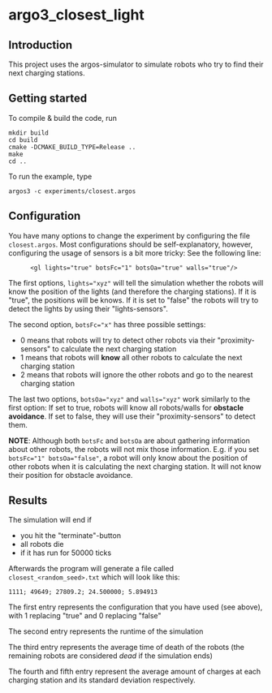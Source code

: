# argo3_closest_light
## Introduction ##
This project uses the argos-simulator to simulate robots who try to find their next charging stations.
## Getting started ##
To compile & build the code, run
```
mkdir build
cd build
cmake -DCMAKE_BUILD_TYPE=Release ..
make
cd ..
```

To run the example, type
```
argos3 -c experiments/closest.argos
```

## Configuration ##

You have many options to change the experiment by configuring the file ``closest.argos``.
Most configurations should be self-explanatory, however, configuring the usage of sensors is a bit more tricky:
See the following line:
```
      <gl lights="true" botsFc="1" botsOa="true" walls="true"/>
```
The first options, ``lights="xyz"`` will tell the simulation whether the robots will know the position of the lights
(and therefore the charging stations). If it is "true", the positions will be knows. If it is set to "false" the robots will try to
detect the lights by using their "lights-sensors".

The second option, ``botsFc="x"`` has three possible settings:
* 0 means that robots will try to detect other robots via their "proximity-sensors" to calculate the next charging station
* 1 means that robots will **know** all other robots to calculate the next charging station
* 2 means that robots will ignore the other robots and go to the nearest charging station

The last two options, ``botsOa="xyz"`` and ``walls="xyz"`` work similarly to the first option: If set to true, robots will
know all robots/walls for **obstacle avoidance**. If set to false, they will use their "proximity-sensors" to detect them.

**NOTE**: Although both ``botsFc`` and ``botsOa`` are about gathering information about other robots, the robots will not mix those information.
E.g. if you set ``botsFc="1" botsOa="false"``, a robot will only know about the position of other robots when it is calculating the next charging station.
It will not know their position for obstacle avoidance.

## Results ##
The simulation will end if
* you hit the "terminate"-button
* all robots die
* if it has run for 50000 ticks

Afterwards the program will generate a file called ``closest_<random_seed>.txt`` which will look like this:
```
1111; 49649; 27809.2; 24.500000; 5.894913
```
The first entry represents the configuration that you have used (see above), with 1 replacing "true" and 0 replacing "false"

The second entry represents the runtime of the simulation

The third entry represents the  average time of death of the robots (the remaining robots are considered *dead* if the simulation ends)

The fourth and fifth entry represent the average amount of charges at each charging station and its standard deviation respectively.

